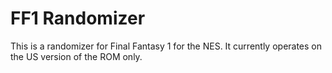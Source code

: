 FF1 Randomizer
==============

This is a randomizer for Final Fantasy 1 for the NES.  It currently operates on the US version of the ROM only.
